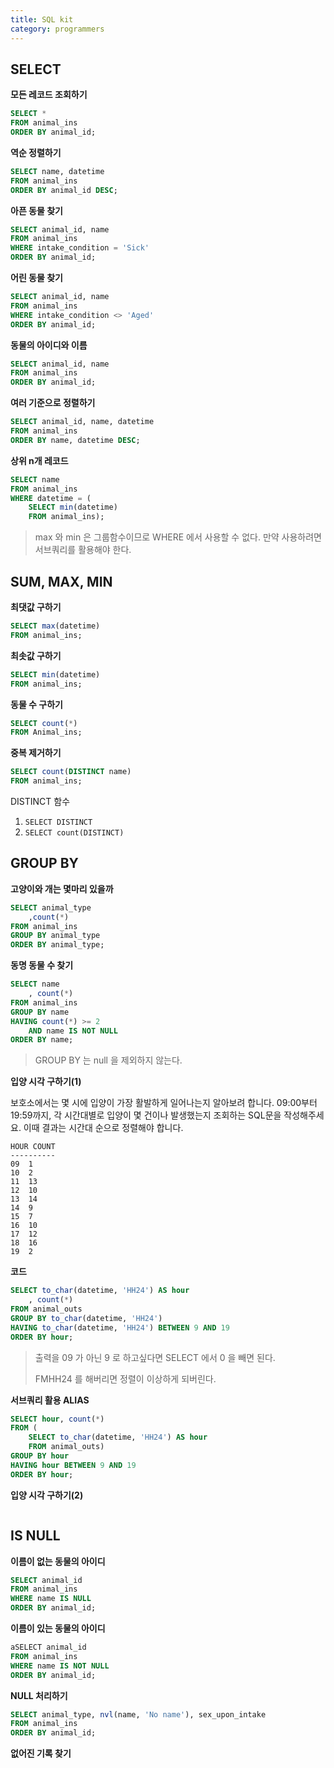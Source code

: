 ```yaml
---
title: SQL kit
category: programmers
---
```


## SELECT 

**모든 레코드 조회하기**

```sql
SELECT *
FROM animal_ins
ORDER BY animal_id;
```

**역순 정렬하기**

```sql
SELECT name, datetime
FROM animal_ins
ORDER BY animal_id DESC;
```

**아픈 동물 찾기**

```sql
SELECT animal_id, name
FROM animal_ins
WHERE intake_condition = 'Sick'
ORDER BY animal_id;
```

**어린 동물 찾기**

```sql
SELECT animal_id, name
FROM animal_ins
WHERE intake_condition <> 'Aged'
ORDER BY animal_id;
```

**동물의 아이디와 이름**

```sql
SELECT animal_id, name
FROM animal_ins
ORDER BY animal_id;
```

**여러 기준으로 정렬하기**

```sql
SELECT animal_id, name, datetime
FROM animal_ins
ORDER BY name, datetime DESC;
```

**상위 n개 레코드**

```sql
SELECT name
FROM animal_ins
WHERE datetime = (
    SELECT min(datetime)
    FROM animal_ins);
```

> max 와 min 은 그룹함수이므로 WHERE 에서 사용할 수 없다. 만약 사용하려면 서브쿼리를 활용해야 한다.

## SUM, MAX, MIN

**최댓값 구하기**

```sql
SELECT max(datetime)
FROM animal_ins;
```

**최솟값 구하기**

```sql
SELECT min(datetime)
FROM animal_ins;
```

**동물 수 구하기**

```sql
SELECT count(*)
FROM Animal_ins;
```

**중복 제거하기**

```sql
SELECT count(DISTINCT name) 
FROM animal_ins;
```

DISTINCT 함수

1. `SELECT DISTINCT`
2. `SELECT count(DISTINCT)` 

## GROUP BY

**고양이와 개는 몇마리 있을까**

```sql
SELECT animal_type
    ,count(*)
FROM animal_ins
GROUP BY animal_type
ORDER BY animal_type;
```

**동명 동물 수 찾기**

```sql
SELECT name
    , count(*)
FROM animal_ins
GROUP BY name
HAVING count(*) >= 2
    AND name IS NOT NULL
ORDER BY name;
```

> GROUP BY 는 null 을 제외하지 않는다.

**입양 시각 구하기(1)**

보호소에서는 몇 시에 입양이 가장 활발하게 일어나는지 알아보려 합니다. 09:00부터 19:59까지, 각 시간대별로 입양이 몇 건이나 발생했는지 조회하는 SQL문을 작성해주세요. 이때 결과는 시간대 순으로 정렬해야 합니다.

```
HOUR COUNT
----------
09	1
10	2
11	13
12	10
13	14
14	9
15	7
16	10
17	12
18	16
19	2
```

**코드**

```sql
SELECT to_char(datetime, 'HH24') AS hour
    , count(*)
FROM animal_outs
GROUP BY to_char(datetime, 'HH24')
HAVING to_char(datetime, 'HH24') BETWEEN 9 AND 19
ORDER BY hour;
```

> 출력을 09 가 아닌 9 로 하고싶다면 SELECT 에서 0 을 빼면 된다.
>
> FMHH24 를 해버리면 정렬이 이상하게 되버린다.

**서브쿼리 활용 ALIAS**

```sql
SELECT hour, count(*)
FROM (
    SELECT to_char(datetime, 'HH24') AS hour
    FROM animal_outs)
GROUP BY hour
HAVING hour BETWEEN 9 AND 19
ORDER BY hour;
```

**입양 시각 구하기(2)**

```sql
```



## IS NULL

**이름이 없는 동물의 아이디**

```sql
SELECT animal_id
FROM animal_ins
WHERE name IS NULL
ORDER BY animal_id;
```

**이름이 있는 동물의 아이디**

```sql
aSELECT animal_id
FROM animal_ins
WHERE name IS NOT NULL
ORDER BY animal_id;
```

**NULL 처리하기**

```sql
SELECT animal_type, nvl(name, 'No name'), sex_upon_intake
FROM animal_ins
ORDER BY animal_id;
```

**없어진 기록 찾기**

```sql
```

